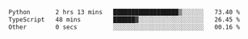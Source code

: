 <!--START_SECTION:waka-->

```txt
Python       2 hrs 13 mins   ██████████████████▒░░░░░░   73.40 %
TypeScript   48 mins         ██████▓░░░░░░░░░░░░░░░░░░   26.45 %
Other        0 secs          ░░░░░░░░░░░░░░░░░░░░░░░░░   00.16 %
```

<!--END_SECTION:waka-->
